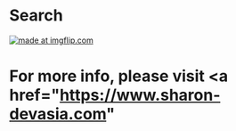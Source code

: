 # Search

<a href="https://imgflip.com/gif/1z3lsu"><img src="https://i.imgflip.com/1z3lsu.gif" title="made at imgflip.com"/></a>


# For more info, please visit <a href="https://www.sharon-devasia.com" 
